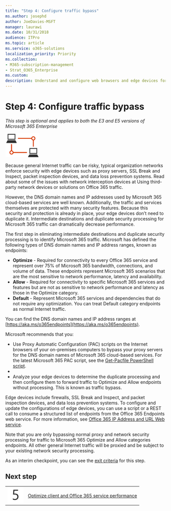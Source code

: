 ```yaml
---
title: "Step 4: Configure traffic bypass"
ms.author: josephd
author: JoeDavies-MSFT
manager: laurawi
ms.date: 10/31/2018
audience: ITPro
ms.topic: article
ms.service: o365-solutions
localization_priority: Priority
ms.collection: 
- M365-subscription-management
- Strat_O365_Enterprise
ms.custom:
description: Understand and configure web browsers and edge devices for traffic bypass to trusted Office 365 locations.
---
```


# Step 4: Configure traffic bypass

*This step is optional and applies to both the E3 and E5 versions of Microsoft 365 Enterprise*

![](./media/deploy-foundation-infrastructure/networking_icon-small.png)

Because general Internet traffic can be risky, typical organization networks enforce security with edge devices such as proxy servers, SSL Break and Inspect, packet inspection devices, and data loss prevention systems. Read about some of the issues with network interception devices at Using third-party network devices or solutions on Office 365 traffic.

However, the DNS domain names and IP addresses used by Microsoft 365 cloud-based services are well known. Additionally, the traffic and services themselves are protected with many security features. Because this security and protection is already in place, your edge devices don’t need to duplicate it. Intermediate destinations and duplicate security processing for Microsoft 365 traffic can dramatically decrease performance.

The first step in eliminating intermediate destinations and duplicate security processing is to identify Microsoft 365 traffic. Microsoft has defined the following types of DNS domain names and IP address ranges, known as endpoints:

- **Optimize** - Required for connectivity to every Office 365 service and represent over 75% of Microsoft 365 bandwidth, connections, and volume of data. These endpoints represent Microsoft 365 scenarios that are the most sensitive to network performance, latency and availability.
- **Allow** - Required for connectivity to specific Microsoft 365 services and features but are not as sensitive to network performance and latency as those in the Optimize category.
 - **Default** - Represent Microsoft 365 services and dependencies that do not require any optimization. You can treat Default category endpoints as normal Internet traffic.

You can find the DNS domain names and IP address ranges at [https://aka.ms/o365endpoints](https://aka.ms/o365endpoints).

Microsoft recommends that you:

- Use Proxy Automatic Configuration (PAC) scripts on the Internet browsers of your on-premises computers to bypass your proxy servers for the DNS domain names of Microsoft 365 cloud-based services. For the latest Microsoft 365 PAC script, see the [Get-Pacfile PowerShell script](https://docs.microsoft.com/office365/enterprise/managing-office-365-endpoints#use-a-pac-file-for-direct-routing-of-vital-office-365-traffic).
- 
- Analyze your edge devices to determine the duplicate processing and then configure them to forward traffic to Optimize and Allow endpoints without processing. This is known as traffic bypass. 

Edge devices include firewalls, SSL Break and Inspect, and packet inspection devices, and data loss prevention systems. To configure and update the configurations of edge devices, you can use a script or a REST call to consume a structured list of endpoints from the Office 365 Endpoints web service. For more information, see [Office 365 IP Address and URL Web service](https://docs.microsoft.com/en-us/office365/enterprise/office-365-ip-web-service#exporting-a-proxy-pac-file).

Note that you are only bypassing normal proxy and network security processing for traffic to Microsoft 365 Optimize and Allow categories endpoints. All other general Internet traffic will be proxied and be subject to your existing network security processing.


As an interim checkpoint, you can see the [exit criteria](networking-exit-criteria.md#crit-networking-step4) for this step.

## Next step

|||
|:-------|:-----|
|![](./media/stepnumbers/Step5.png)|[Optimize client and Office 365 service performance](networking-optimize-tcp-performance.md) |



